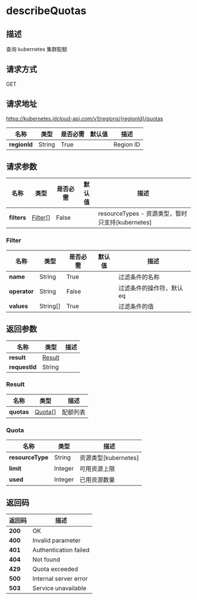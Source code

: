 # describeQuotas


## 描述
查询 kubernetes 集群配额

## 请求方式
GET

## 请求地址
https://kubernetes.jdcloud-api.com/v1/regions/{regionId}/quotas

|名称|类型|是否必需|默认值|描述|
|---|---|---|---|---|
|**regionId**|String|True| |Region ID|

## 请求参数
|名称|类型|是否必需|默认值|描述|
|---|---|---|---|---|
|**filters**|[Filter[]](describequotas#filter)|False| |resourceTypes - 资源类型，暂时只支持[kubernetes]<br>|

### <div id="filter">Filter</div>
|名称|类型|是否必需|默认值|描述|
|---|---|---|---|---|
|**name**|String|True| |过滤条件的名称|
|**operator**|String|False| |过滤条件的操作符，默认eq|
|**values**|String[]|True| |过滤条件的值|

## 返回参数
|名称|类型|描述|
|---|---|---|
|**result**|[Result](describequotas#result)| |
|**requestId**|String| |

### <div id="result">Result</div>
|名称|类型|描述|
|---|---|---|
|**quotas**|[Quota[]](describequotas#quota)|配额列表|
### <div id="quota">Quota</div>
|名称|类型|描述|
|---|---|---|
|**resourceType**|String|资源类型[kubernetes]|
|**limit**|Integer|可用资源上限|
|**used**|Integer|已用资源数量|

## 返回码
|返回码|描述|
|---|---|
|**200**|OK|
|**400**|Invalid parameter|
|**401**|Authentication failed|
|**404**|Not found|
|**429**|Quota exceeded|
|**500**|Internal server error|
|**503**|Service unavailable|
